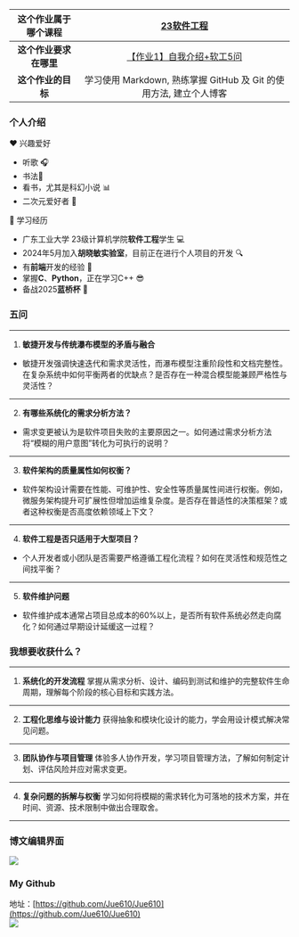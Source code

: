 
|  这个作业属于哪个课程  |                                                                                                         [23软件工程](https://edu.cnblogs.com/campus/gdgy/SoftwareEngineeringClassof2023)                                                                                                          |
| :--------------------: | :-----------------------------------------------------------------------------------------------------------------------------------------------------------------------------------------------------------------------------------------------------------------------------------------: |
| **这个作业要求在哪里** | [【作业1】自我介绍+软工5问](https://edu.cnblogs.com/campus/gdgy/SoftwareEngineeringClassof2023/homework/13325) |
|   **这个作业的目标**   |                                                                                                             学习使用 Markdown, 熟练掌握 GitHub 及 Git 的使用方法, 建立个人博客                                                                                                              |
### 个人介绍
 :heart: 兴趣爱好
 - 听歌 :headphones:
 - 书法:memo:
 - 看书，尤其是科幻小说 :bar_chart:
 - 二次元爱好者 :tophat:

:book: 学习经历
- 广东工业大学 23级计算机学院**软件工程**学生 :computer:
- 2024年5月加入**胡晓敏实验室**，目前正在进行个人项目的开发 :mag: 
- 有**前端**开发的经验 :wrench:
- 掌握**C**、**Python**，正在学习C++ :sunglasses:
- 备战2025**蓝桥杯** :bell:
  
### 五问
---
1. **敏捷开发与传统瀑布模型的矛盾与融合**
- 敏捷开发强调快速迭代和需求灵活性，而瀑布模型注重阶段性和文档完整性。在复杂系统中如何平衡两者的优缺点？是否存在一种混合模型能兼顾严格性与灵活性？
---
2. **有哪些系统化的需求分析方法？**
- 需求变更被认为是软件项目失败的主要原因之一。如何通过需求分析方法将“模糊的用户意图”转化为可执行的说明？
---
3. **软件架构的质量属性如何权衡？**
- 软件架构设计需要在性能、可维护性、安全性等质量属性间进行权衡。例如，微服务架构提升可扩展性但增加运维复杂度。是否存在普适性的决策框架？或者这种权衡是否高度依赖领域上下文？
---
4. **软件工程是否只适用于大型项目？**
- 个人开发者或小团队是否需要严格遵循工程化流程？如何在灵活性和规范性之间找平衡？
---
5. **软件维护问题**
- 软件维护成本通常占项目总成本的60%以上，是否所有软件系统必然走向腐化？如何通过早期设计延缓这一过程？

### 我想要收获什么？
---
1. **系统化的开发流程**
掌握从需求分析、设计、编码到测试和维护的完整软件生命周期，理解每个阶段的核心目标和实践方法。
---
2. **工程化思维与设计能力**
获得抽象和模块化设计的能力，学会用设计模式解决常见问题。
---
3. **团队协作与项目管理**
体验多人协作开发，学习项目管理方法，了解如何制定计划、评估风险并应对需求变更。
---
4. **复杂问题的拆解与权衡**
学习如何将模糊的需求转化为可落地的技术方案，并在时间、资源、技术限制中做出合理取舍。
---

### 博文编辑界面
![](https://img2024.cnblogs.com/blog/3608332/202502/3608332-20250226204908279-876160665.png)
<br>

### My Github
地址：[https://github.com/Jue610/Jue610](https://github.com/Jue610/Jue610)
<br>
![](https://img2024.cnblogs.com/blog/3608332/202502/3608332-20250226204628085-1518360403.png)
